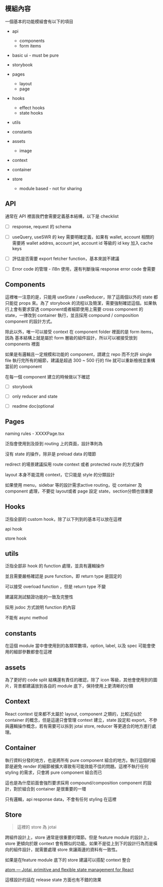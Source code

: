 ## 模組內容

一個基本的功能模組會有以下的項目

- api
  - components
  - form items

- basic ui - must be pure
- storybook
- pages
  - layout
  - page

- hooks
  - effect hooks
  - state hooks

- utils

- constants

- assets
  - image

- context

- container

- store
  - module based - not for sharing

## API

通常在 API 裡面我們會需要定義基本結構，以下是 checklist

- [ ] response, request 的 schema

- [ ] useQuery, useSWR 的 key 需要明確定義，如果有 wallet, account 相關的需要將 wallet addres, account jwt, account id 等級的 id key 加入 cache keys

- [ ] 評估是否需要 export fetcher function，基本來說不建議

- [ ] Error code 的管理 - i18n 使用，還有判斷後端 response error code 會需要

## Components

這裡唯一注意的是，只能用 useState / useReducer，除了這兩個以外的 state 都只能從 props 來。為了 storybook 的流程以及簡潔，需要強制確認這個。如果執行上會有要求穿透 component或者細節使用上需要 cross component 的 state，一律改到 container 執行，並且採用 compound / composition component 的設計方式。

除此以外，唯一可以接受 context 在 component folder 裡面的是 form items，因為 基本結構上就是屬於 form 層級的組件設計，所以可以被接受放到 components 裡面

如果是有邏輯且一定規模和功能的 component，請建立 repo 而不允許 single file 執行完所有的細節，建議是超過 300 ~ 500 行的 file 就可以重新檢視並重構當前的 component

在每一個 component 建立的時候做以下確認

- [ ] storybook

- [ ] only reducer and state

- [ ] readme doc(optional

## Pages

naming rules - XXXXPage.tsx

泛指會使用到及掛到 routing 上的頁面，設計準則為

沒有 state 的操作，除非是 preload data 的環節

redirect 的場景建議採用 route context 或者 protected route 的方式操作

layout 本身不能混用 context，它只能是 style 的分類設計

如果使用 menu，sidebar 等的設計需求active routing，從 container 及 component 處理，不要從 layout或者 page 設定 state，section分類也很重要

## Hooks

泛指全部的 custom hook，除了以下列到的基本可以放在這裡

api hook

store hook

## utils

泛指全部非 hook 的 function 處理，並具有邏輯操作

並且需要嚴格確認是 pure function，即 return type 是固定的

可以接受 overload function ，但是 return type 不變

建議寫測試驗證功能的一致及完整性

採用 jsdoc 方式說明 function 的內容

不能有 async method

## constants

在這個 module 當中會使用到的各類常數項，option, label, 以及 spec 可能會使用的細部參數都會在這裡

## assets

為了更好的 code split 結構還有責任的確認，除了 icon 等級，其他會使用到的圖片，背景都建議放到各自的 module 底下，保持使用上更清晰的分類

## Context
React context 從來都不太屬於 layout, component 之類的，比較近似於 container 的概念，但是這邊只會管理 context 建立，state 設定和 export。不參與邏輯操作概念，若有需要可以拆到 jotai store, reducer 等更適合的地方進行處理。

## Container
執行資料分發的地方，也是將所有 pure component 組合的地方。執行這個的細節是避免 render 的細節被擴大導致有可能效能不佳的問題。這裡不執行任何 styling 的需求，只會將 pure component 組合而已

這也是為什麼前面會強烈要求採用 compound/composition component 的設計，對於組合到 container 是很重要的一環


只有邏輯，api response data，不會有任何 styling 在這裡

## Store

> 這裡的 store 為 jotai

跨組件設計上，store 通常是很重要的環節。但是 feature module 的設計上，store 更傾向於跟 context 會有類似的功能。如果不是從上到下的設計行為而是橫向的組件設計，就需要處理 store 來讓兩邊的資料有一致性。

如果是在feature module 底下的 store 建議可以搭配 context 整合

[atom — Jotai, primitive and flexible state management for React ](https://jotai.org/docs/core/atom#note-about-creating-an-atom-in-render-function)

這樣設計的話在 release state 方面也有不錯的效果

 